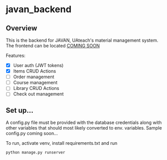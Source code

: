# javan_backend

## Overview

This is the backend for JAVAN, UAteach's material management system. The frontend can be located [COMING SOON](#)

Features:

- [x] User auth (JWT tokens)
- [x] Items CRUD Actions
- [ ] Order management
- [ ] Course management
- [ ] Library CRUD Actions
- [ ] Check out management

## Set up...

A config.py file must be provided with the database credentials along with other variables that should most likely converted to env. variables. Sample config.py coming soon...

To run, activate venv, install requirements.txt and run
```
python manage.py runserver
```
